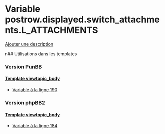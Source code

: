 # Variable postrow.displayed.switch_attachments.L_ATTACHMENTS
[Ajouter une description](https://fa-tvars.appspot.com/postrow.displayed.switch_attachments.L_ATTACHMENTS)

n## Utilisations dans les templates

### Version PunBB

#### [Template viewtopic_body](punbb/viewtopic_body.md)
* [Variable à la ligne 190](../punbb/viewtopic_body.tpl#L190)

### Version phpBB2

#### [Template viewtopic_body](subsilver/viewtopic_body.md)
* [Variable à la ligne 184](../subsilver/viewtopic_body.tpl#L184)